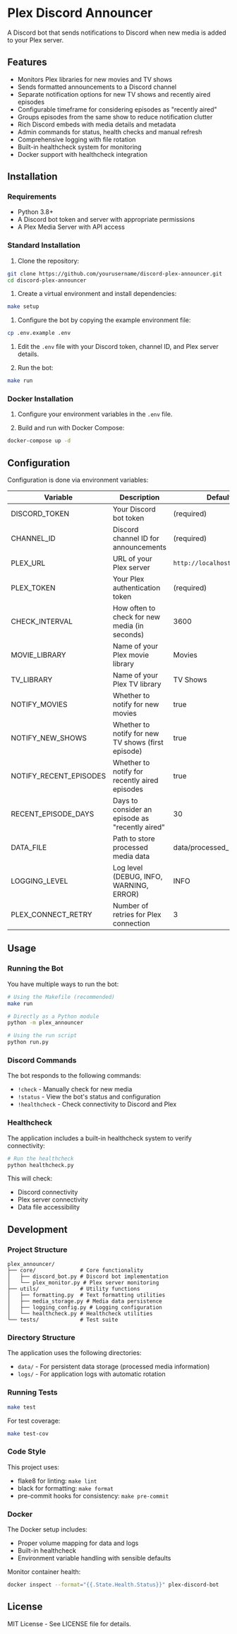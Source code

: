 # Plex Discord Announcer

A Discord bot that sends notifications to Discord when new media is added to your Plex server.

## Features

* Monitors Plex libraries for new movies and TV shows
* Sends formatted announcements to a Discord channel
* Separate notification options for new TV shows and recently aired episodes
* Configurable timeframe for considering episodes as "recently aired"
* Groups episodes from the same show to reduce notification clutter
* Rich Discord embeds with media details and metadata
* Admin commands for status, health checks and manual refresh
* Comprehensive logging with file rotation
* Built-in healthcheck system for monitoring
* Docker support with healthcheck integration

## Installation

### Requirements

* Python 3.8+
* A Discord bot token and server with appropriate permissions
* A Plex Media Server with API access

### Standard Installation

1. Clone the repository:

```bash
git clone https://github.com/yourusername/discord-plex-announcer.git
cd discord-plex-announcer
```

1. Create a virtual environment and install dependencies:

```bash
make setup
```

1. Configure the bot by copying the example environment file:

```bash
cp .env.example .env
```

1. Edit the `.env` file with your Discord token, channel ID, and Plex server details.

1. Run the bot:

```bash
make run
```

### Docker Installation

1. Configure your environment variables in the `.env` file.

1. Build and run with Docker Compose:

```bash
docker-compose up -d
```

## Configuration

Configuration is done via environment variables:

| Variable | Description | Default |
|----------|-------------|---------|
| DISCORD_TOKEN | Your Discord bot token | (required) |
| CHANNEL_ID | Discord channel ID for announcements | (required) |
| PLEX_URL | URL of your Plex server | `http://localhost:32400` |
| PLEX_TOKEN | Your Plex authentication token | (required) |
| CHECK_INTERVAL | How often to check for new media (in seconds) | 3600 |
| MOVIE_LIBRARY | Name of your Plex movie library | Movies |
| TV_LIBRARY | Name of your Plex TV library | TV Shows |
| NOTIFY_MOVIES | Whether to notify for new movies | true |
| NOTIFY_NEW_SHOWS | Whether to notify for new TV shows (first episode) | true |
| NOTIFY_RECENT_EPISODES | Whether to notify for recently aired episodes | true |
| RECENT_EPISODE_DAYS | Days to consider an episode as "recently aired" | 30 |
| DATA_FILE | Path to store processed media data | data/processed_media.json |
| LOGGING_LEVEL | Log level (DEBUG, INFO, WARNING, ERROR) | INFO |
| PLEX_CONNECT_RETRY | Number of retries for Plex connection | 3 |

## Usage

### Running the Bot

You have multiple ways to run the bot:

```bash
# Using the Makefile (recommended)
make run

# Directly as a Python module
python -m plex_announcer

# Using the run script
python run.py
```

### Discord Commands

The bot responds to the following commands:

* `!check` - Manually check for new media
* `!status` - View the bot's status and configuration
* `!healthcheck` - Check connectivity to Discord and Plex

### Healthcheck

The application includes a built-in healthcheck system to verify connectivity:

```bash
# Run the healthcheck
python healthcheck.py
```

This will check:

* Discord connectivity
* Plex server connectivity
* Data file accessibility

## Development

### Project Structure

```text
plex_announcer/
├── core/              # Core functionality
│   ├── discord_bot.py # Discord bot implementation
│   └── plex_monitor.py # Plex server monitoring
├── utils/             # Utility functions
│   ├── formatting.py  # Text formatting utilities
│   ├── media_storage.py # Media data persistence
│   ├── logging_config.py # Logging configuration
│   └── healthcheck.py # Healthcheck utilities
└── tests/             # Test suite
```

### Directory Structure

The application uses the following directories:

* `data/` - For persistent data storage (processed media information)
* `logs/` - For application logs with automatic rotation

### Running Tests

```bash
make test
```

For test coverage:

```bash
make test-cov
```

### Code Style

This project uses:

* flake8 for linting: `make lint`
* black for formatting: `make format`
* pre-commit hooks for consistency: `make pre-commit`

### Docker

The Docker setup includes:

* Proper volume mapping for data and logs
* Built-in healthcheck
* Environment variable handling with sensible defaults

Monitor container health:

```bash
docker inspect --format="{{.State.Health.Status}}" plex-discord-bot
```

## License

MIT License - See LICENSE file for details.
